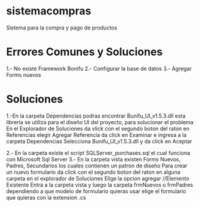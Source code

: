 # sistemacompras
Sistema para la compra y pago de productos

# Errores Comunes y Soluciones
1.- No existe Framework Bonifu
2.- Configurar la base de datos
3.- Agregar Forms nuevos

# Soluciones
1.-En la carpeta Dependencias  podras encontrar Bunifu_UI_v1.5.3.dll  esta libreria se utiliza para el 
diseño UI del proyecto, para solucionar el problema 
En el Explorador de Soluciones da  vlick con el segundo boton del raton en Referencias
elegir Agregar Referencia 
da click en Examinar e ingresa a la carpeta Dependencias Selecciona Bunifu_UI_v1.5.3.dll  y da click en Aceptar

2.- En la carpeta existe el script SQLServer_purchases.sql el cual funciona con Microsoft Sql Server
3.- En la carpeta vista existen Forms Nuevos, Padres, Secundarios  los cuales contienen un patron de diseño
Para crear un nuevo formulario da click con el segundo boton del raton en alguna carpeta  en el explorador de Soluciones 
Elige la opcion agregar //Elemento Existente
Entra a la carpeta vista 
y luego la carpeta frmNuevos o frmPadres  dependiendo a que modelo de formulario quieras usar
elige el formulario que quieras  con la extension .cs 
